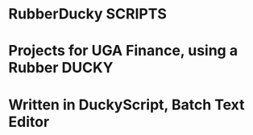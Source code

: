 # RubberDucky SCRIPTS
# Projects for UGA Finance, using a Rubber DUCKY
# Written in DuckyScript, Batch Text Editor
